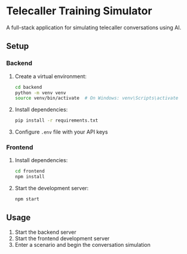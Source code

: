 # Telecaller Training Simulator

A full-stack application for simulating telecaller conversations using AI.

## Setup

### Backend
1. Create a virtual environment:
   ```bash
   cd backend
   python -m venv venv
   source venv/bin/activate  # On Windows: venv\Scripts\activate
   ```
2. Install dependencies:
   ```bash
   pip install -r requirements.txt
   ```
3. Configure `.env` file with your API keys

### Frontend
1. Install dependencies:
   ```bash
   cd frontend
   npm install
   ```
2. Start the development server:
   ```bash
   npm start
   ```

## Usage
1. Start the backend server
2. Start the frontend development server
3. Enter a scenario and begin the conversation simulation 